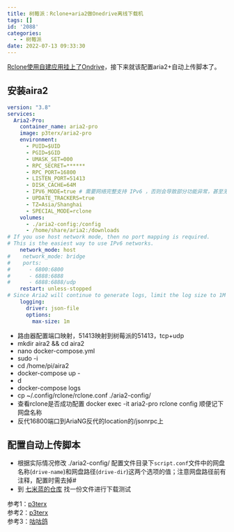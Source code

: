 ```yaml
---
title: 树莓派：Rclone+aria2做Onedrive离线下载机
tags: []
id: '2088'
categories:
  - - 树莓派
date: 2022-07-13 09:33:30
---
```


[Rclone使用自建应用挂上了Ondrive](https://occdn.limour.top/2086.html)，接下来就该配置aria2+自动上传脚本了。

## 安装aira2

```yml
version: "3.8"
services:
  Aria2-Pro:
    container_name: aria2-pro
    image: p3terx/aria2-pro
    environment:
      - PUID=$UID
      - PGID=$GID
      - UMASK_SET=000
      - RPC_SECRET=******
      - RPC_PORT=16800
      - LISTEN_PORT=51413
      - DISK_CACHE=64M
      - IPV6_MODE=true # 需要网络完整支持 IPv6 ，否则会导致部分功能异常，甚至无法下载
      - UPDATE_TRACKERS=true
      - TZ=Asia/Shanghai
      - SPECIAL_MODE=rclone
    volumes:
      - ./aria2-config:/config
      - /home/share/aria2:/downloads
# If you use host network mode, then no port mapping is required.
# This is the easiest way to use IPv6 networks.
    network_mode: host
#    network_mode: bridge
#    ports:
#      - 6800:6800
#      - 6888:6888
#      - 6888:6888/udp
    restart: unless-stopped
# Since Aria2 will continue to generate logs, limit the log size to 1M to prevent your hard disk from running out of space.
    logging:
      driver: json-file
      options:
        max-size: 1m
```

*   路由器配置端口映射，51413映射到树莓派的51413，tcp+udp
*   mkdir aira2 && cd aira2
*   nano docker-compose.yml
*   sudo -i
*   cd /home/pi/aira2
*   docker-compose up -
*   d
*   docker-compose logs
*   cp ~/.config/rclone/rclone.conf ./aria2-config/
*   查看rclone是否成功配置 docker exec -it aria2-pro rclone config 顺便记下网盘名称
*   反代16800端口到AriaNG反代的location的/jsonrpc上

## 配置自动上传脚本

*   根据实际情况修改 ./aria2-config/ 配置文件目录下`script.conf`文件中的网盘名称(`drive-name`)和网盘路径(`drive-dir`)这两个选项的值；注意网盘路径前有注释，配置时需去掉#
*   到 [七米蓝的仓库](https://al.chirmyram.com/) 找一份文件进行下载测试

参考1：[p3terx](https://p3terx.com/archives/offline-download-of-onedrive-gdrive.html)  
参考2：[p3terx](https://p3terx.com/archives/docker-aria2-pro.html)  
参考3：[咕咕鸽](https://blog.laoda.de/archives/aria2-rclone-filebrowser)